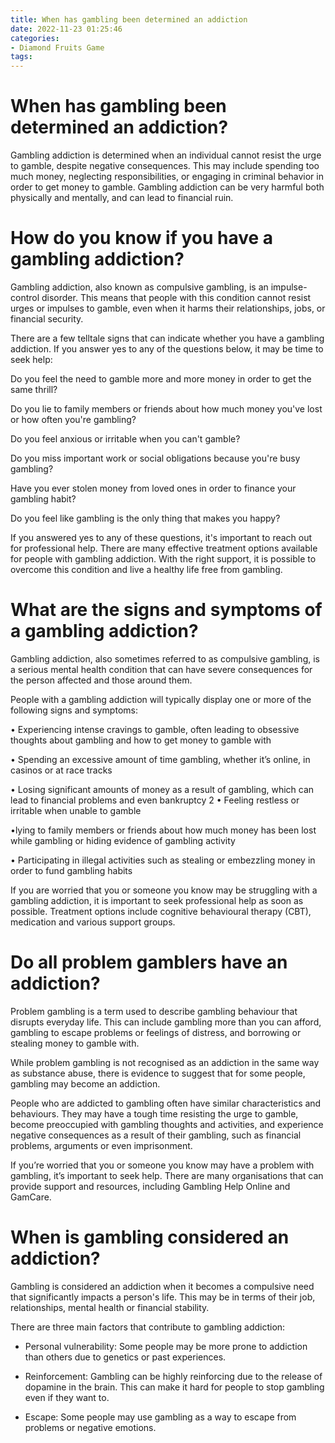```yaml
---
title: When has gambling been determined an addiction
date: 2022-11-23 01:25:46
categories:
- Diamond Fruits Game
tags:
---
```



#  When has gambling been determined an addiction?

Gambling addiction is determined when an individual cannot resist the urge to gamble, despite negative consequences. This may include spending too much money, neglecting responsibilities, or engaging in criminal behavior in order to get money to gamble. Gambling addiction can be very harmful both physically and mentally, and can lead to financial ruin.

#  How do you know if you have a gambling addiction?

Gambling addiction, also known as compulsive gambling, is an impulse-control disorder. This means that people with this condition cannot resist urges or impulses to gamble, even when it harms their relationships, jobs, or financial security.

There are a few telltale signs that can indicate whether you have a gambling addiction. If you answer yes to any of the questions below, it may be time to seek help:

Do you feel the need to gamble more and more money in order to get the same thrill?

Do you lie to family members or friends about how much money you've lost or how often you're gambling?

Do you feel anxious or irritable when you can't gamble?

Do you miss important work or social obligations because you're busy gambling?

Have you ever stolen money from loved ones in order to finance your gambling habit?

Do you feel like gambling is the only thing that makes you happy?

If you answered yes to any of these questions, it's important to reach out for professional help. There are many effective treatment options available for people with gambling addiction. With the right support, it is possible to overcome this condition and live a healthy life free from gambling.

#  What are the signs and symptoms of a gambling addiction?

Gambling addiction, also sometimes referred to as compulsive gambling, is a serious mental health condition that can have severe consequences for the person affected and those around them.

People with a gambling addiction will typically display one or more of the following signs and symptoms:

• Experiencing intense cravings to gamble, often leading to obsessive thoughts about gambling and how to get money to gamble with

• Spending an excessive amount of time gambling, whether it’s online, in casinos or at race tracks

• Losing significant amounts of money as a result of gambling, which can lead to financial problems and even bankruptcy
2 • Feeling restless or irritable when unable to gamble

•lying to family members or friends about how much money has been lost while gambling or hiding evidence of gambling activity

• Participating in illegal activities such as stealing or embezzling money in order to fund gambling habits

If you are worried that you or someone you know may be struggling with a gambling addiction, it is important to seek professional help as soon as possible. Treatment options include cognitive behavioural therapy (CBT), medication and various support groups.

#  Do all problem gamblers have an addiction?

Problem gambling is a term used to describe gambling behaviour that disrupts everyday life. This can include gambling more than you can afford, gambling to escape problems or feelings of distress, and borrowing or stealing money to gamble with.

While problem gambling is not recognised as an addiction in the same way as substance abuse, there is evidence to suggest that for some people, gambling may become an addiction.

People who are addicted to gambling often have similar characteristics and behaviours. They may have a tough time resisting the urge to gamble, become preoccupied with gambling thoughts and activities, and experience negative consequences as a result of their gambling, such as financial problems, arguments or even imprisonment.

If you’re worried that you or someone you know may have a problem with gambling, it’s important to seek help. There are many organisations that can provide support and resources, including Gambling Help Online and GamCare.

#  When is gambling considered an addiction?

Gambling is considered an addiction when it becomes a compulsive need that significantly impacts a person's life. This may be in terms of their job, relationships, mental health or financial stability.

There are three main factors that contribute to gambling addiction:

* Personal vulnerability: Some people may be more prone to addiction than others due to genetics or past experiences.

* Reinforcement: Gambling can be highly reinforcing due to the release of dopamine in the brain. This can make it hard for people to stop gambling even if they want to.

* Escape: Some people may use gambling as a way to escape from problems or negative emotions.